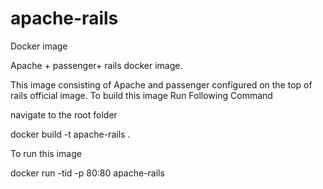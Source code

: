 # apache-rails

Docker image 

Apache + passenger+ rails docker image.


This image consisting of Apache and passenger configured on the top of rails official image. 
To build this image Run Following Command

navigate to the root folder 



 docker build -t apache-rails .

To run this image


 docker run -tid -p 80:80  apache-rails


